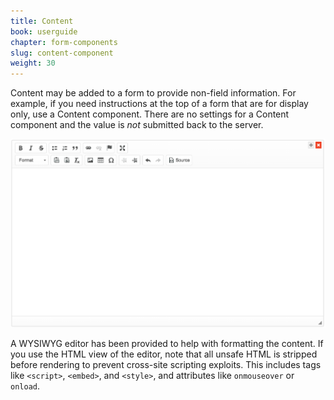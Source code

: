 ```yaml
---
title: Content
book: userguide
chapter: form-components
slug: content-component
weight: 30
---
```

Content may be added to a form to provide non-field information. For example, if you need instructions at the top of a form that are for display only, use a Content component. There are no settings for a Content component and the value is *not* submitted back to the server.



![](/assets/img/content.png)

A WYSIWYG editor has been provided to help with formatting the content. If you use the HTML view of the editor, note that all unsafe HTML is stripped before rendering to prevent cross-site scripting exploits. This includes tags like `<script>`, `<embed>`, and `<style>`, and attributes like `onmouseover` or `onload`.
